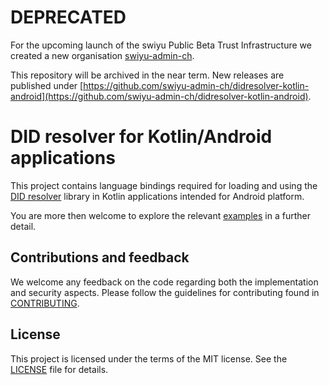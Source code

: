 # DEPRECATED

For the upcoming launch of the swiyu Public Beta Trust Infrastructure we created a new organisation [swiyu-admin-ch](https://github.com/swiyu-admin-ch). 

This repository will be archived in the near term. New releases are published under [https://github.com/swiyu-admin-ch/didresolver-kotlin-android](https://github.com/swiyu-admin-ch/didresolver-kotlin-android).

# DID resolver for Kotlin/Android applications

This project contains language bindings required for loading and using the [DID resolver](https://github.com/e-id-admin/didresolver) library in Kotlin applications intended for Android platform.

You are more then welcome to explore the relevant [examples](https://github.com/e-id-admin/didresolver-examples) in a further detail.

## Contributions and feedback

We welcome any feedback on the code regarding both the implementation and security aspects. Please follow the guidelines for contributing found in [CONTRIBUTING](./CONTRIBUTING.md).

## License

This project is licensed under the terms of the MIT license. See the [LICENSE](./LICENSE.md) file for details.
